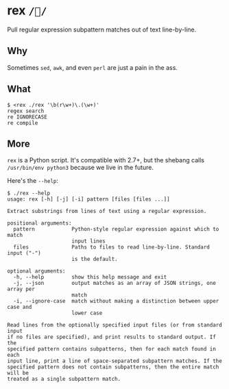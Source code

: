 rex `/🦖/`
==========
Pull regular expression subpattern matches out of text line-by-line.

Why
---
Sometimes `sed`, `awk`, and even `perl` are just a pain in the ass.

What
----
```console
$ <rex ./rex '\b(r\w+)\.(\w+)'
regex search
re IGNORECASE
re compile
```

More
----
`rex` is a Python script.  It's compatible with 2.7+, but the shebang calls
`/usr/bin/env python3` because we live in the future.

Here's the `--help`:
```console
$ ./rex --help
usage: rex [-h] [-j] [-i] pattern [files [files ...]]

Extract substrings from lines of text using a regular expression.

positional arguments:
  pattern            Python-style regular expression against which to match
                     input lines
  files              Paths to files to read line-by-line. Standard input ("-")
                     is the default.

optional arguments:
  -h, --help         show this help message and exit
  -j, --json         output matches as an array of JSON strings, one array per
                     match
  -i, --ignore-case  match without making a distinction between upper case and
                     lower case

Read lines from the optionally specified input files (or from standard input
if no files are specified), and print results to standard output. If the
specified pattern contains subpatterns, then for each match found in each
input line, print a line of space-separated subpattern matches. If the
specified pattern does not contain subpatterns, then the entire match will be
treated as a single subpattern match.
```

